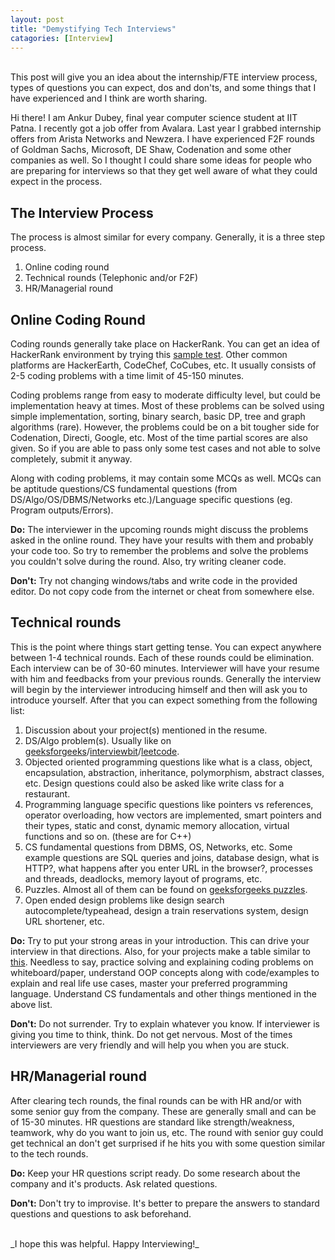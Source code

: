 ```yaml
---
layout: post
title: "Demystifying Tech Interviews"
catagories: [Interview]
---
```

<br>
This post will give you an idea about the internship/FTE interview process, types of questions you can expect, dos and don'ts, and some things that I have experienced and I think are worth sharing.

Hi there! I am Ankur Dubey, final year computer science student at IIT Patna. I recently got a job offer from Avalara. Last year I grabbed internship offers from Arista Networks and Newzera. I have experienced F2F rounds of Goldman Sachs, Microsoft, DE Shaw, Codenation and some other companies as well. So I thought I could share some ideas for people who are preparing for interviews so that they get well aware of what they could expect in the process.

## The Interview Process
The process is almost similar for every company. Generally, it is a three step process.
1. Online coding round
2. Technical rounds (Telephonic and/or F2F)
3. HR/Managerial round

## Online Coding Round
Coding rounds generally take place on HackerRank. You can get an idea of HackerRank environment by trying this [sample test](https://www.hackerrank.com/test/sample). Other common platforms are HackerEarth, CodeChef, CoCubes, etc. It usually consists of 2-5 coding problems with a time limit of 45-150 minutes.

Coding problems range from easy to moderate difficulty level, but could be implementation heavy at times. Most of these problems can be solved using simple implementation, sorting, binary search, basic DP, tree and graph algorithms (rare). However, the problems could be on a bit tougher side for Codenation, Directi, Google, etc. Most of the time partial scores are also given. So if you are able to pass only some test cases and not able to solve completely, submit it anyway.

Along with coding problems, it may contain some MCQs as well. MCQs can be aptitude questions/CS fundamental questions (from DS/Algo/OS/DBMS/Networks etc.)/Language specific questions (eg. Program outputs/Errors). 

__Do:__ The interviewer in the upcoming rounds might discuss the problems asked in the online round. They have your results with them and probably your code too. So try to remember the problems and solve the problems you couldn't solve during the round. Also, try writing cleaner code. 

__Don't:__ Try not changing windows/tabs and write code in the provided editor. Do not copy code from the internet or cheat from somewhere else. 

## Technical rounds
This is the point where things start getting tense. You can expect anywhere between 1-4 technical rounds. Each of these rounds could be elimination. Each interview can be of 30-60 minutes. Interviewer will have your resume with him and feedbacks from your previous rounds. Generally the interview will begin by the interviewer introducing himself and then will ask you to introduce yourself. After that you can expect something from the following list:
1. Discussion about your project(s) mentioned in the resume. 
2. DS/Algo problem(s). Usually like on [geeksforgeeks](https://www.geeksforgeeks.org/)/[interviewbit](https://www.interviewbit.com/practice/)/[leetcode](https://leetcode.com/). 
3. Objected oriented programming questions like what is a class, object, encapsulation, abstraction, inheritance, polymorphism, abstract classes, etc. Design questions could also be asked like write class for a restaurant. 
4. Programming language specific questions like pointers vs references, operator overloading, how vectors are implemented, smart pointers and their types, static and const, dynamic memory allocation, virtual functions and so on. (these are for C++)
4. CS fundamental questions from DBMS, OS, Networks, etc. Some example questions are SQL queries and joins, database design, what is HTTP?, what happens after you enter URL in the browser?, processes and threads, deadlocks, memory layout of programs, etc.
5. Puzzles. Almost all of them can be found on [geeksforgeeks puzzles](https://www.geeksforgeeks.org/puzzles/). 
6. Open ended design problems like design search autocomplete/typeahead, design a train reservations system, design URL shortener, etc.  

__Do:__ Try to put your strong areas in your introduction. This can drive your interview in that directions. Also, for your projects make a table similar to [this](https://i.imgur.com/SRwSVHk.png). Needless to say, practice solving and explaining coding problems on whiteboard/paper, understand OOP concepts along with code/examples to explain and real life use cases, master your preferred programming language. Understand CS fundamentals and other things mentioned in the above list.

__Don't:__ Do not surrender. Try to explain whatever you know. If interviewer is giving you time to think, think. Do not get nervous. Most of the times interviewers are very friendly and will help you when you are stuck. 

## HR/Managerial round
After clearing tech rounds, the final rounds can be with HR and/or with some senior guy from the company. These are generally small and can be of 15-30 minutes. HR questions are standard like strength/weakness, teamwork, why do you want to join us, etc. The round with senior guy could get technical an don't get surprised if he hits you with some question similar to the tech rounds.

__Do:__ Keep your HR questions script ready. Do some research about the company and it's products. Ask related questions.  

__Don't:__ Don't try to improvise. It's better to prepare the answers to standard questions and questions to ask beforehand.


<br>
_I hope this was helpful. Happy Interviewing!_

<br>

